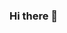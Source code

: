 ### Hi there 👋

<!--
**sabuisaque/sabuisaque** is a ✨ _special_ ✨ repository because its `README.md` (this file) appears on your GitHub profile.

Hello! I am @sabuisaque
- 🔭 I’m currently working on some software to aid the use of telescopes!
- 🌱 I’m a univeristy student studying Mathmatics. Currently trying to learn Go, and Typescript.
- 📫 How to reach me: @sabuisaque on instagram 
-->
